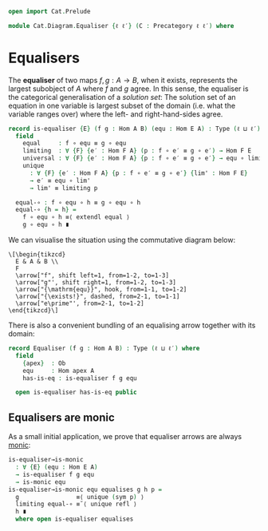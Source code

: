 ```agda
open import Cat.Prelude

module Cat.Diagram.Equaliser {ℓ ℓ′} (C : Precategory ℓ ℓ′) where
```

<!--
```agda
open import Cat.Reasoning C
private variable
  A B : Ob
  f g h : Hom A B
```
-->

# Equalisers

The **equaliser** of two maps $f, g : A \to B$, when it exists,
represents the largest subobject of $A$ where $f$ and $g$ agree. In this
sense, the equaliser is the categorical generalisation of a _solution
set_: The solution set of an equation in one variable is largest subset
of the domain (i.e. what the variable ranges over) where the left- and
right-hand-sides agree.

```agda
record is-equaliser {E} (f g : Hom A B) (equ : Hom E A) : Type (ℓ ⊔ ℓ′) where
  field
    equal     : f ∘ equ ≡ g ∘ equ
    limiting  : ∀ {F} {e′ : Hom F A} (p : f ∘ e′ ≡ g ∘ e′) → Hom F E
    universal : ∀ {F} {e′ : Hom F A} {p : f ∘ e′ ≡ g ∘ e′} → equ ∘ limiting p ≡ e′
    unique 
      : ∀ {F} {e′ : Hom F A} {p : f ∘ e′ ≡ g ∘ e′} {lim' : Hom F E}
      → e′ ≡ equ ∘ lim'
      → lim' ≡ limiting p

  equal-∘ : f ∘ equ ∘ h ≡ g ∘ equ ∘ h
  equal-∘ {h = h} =
    f ∘ equ ∘ h ≡⟨ extendl equal ⟩
    g ∘ equ ∘ h ∎
```

We can visualise the situation using the commutative diagram below:

~~~{.quiver}
\[\begin{tikzcd}
  E & A & B \\
  F
  \arrow["f", shift left=1, from=1-2, to=1-3]
  \arrow["g"', shift right=1, from=1-2, to=1-3]
  \arrow["{\mathrm{equ}}", hook, from=1-1, to=1-2]
  \arrow["{\exists!}", dashed, from=2-1, to=1-1]
  \arrow["e\prime"', from=2-1, to=1-2]
\end{tikzcd}\]
~~~

There is also a convenient bundling of an equalising arrow together with
its domain:

```agda
record Equaliser (f g : Hom A B) : Type (ℓ ⊔ ℓ′) where
  field
    {apex}  : Ob
    equ     : Hom apex A
    has-is-eq : is-equaliser f g equ

  open is-equaliser has-is-eq public   
```

## Equalisers are monic

As a small initial application, we prove that equaliser arrows are
always [monic]:

[monic]: Cat.Morphism.html#monos

```agda
is-equaliser→is-monic 
  : ∀ {E} (equ : Hom E A)
  → is-equaliser f g equ
  → is-monic equ
is-equaliser→is-monic equ equalises g h p = 
  g                ≡⟨ unique (sym p) ⟩
  limiting equal-∘ ≡˘⟨ unique refl ⟩
  h ∎
  where open is-equaliser equalises
```
